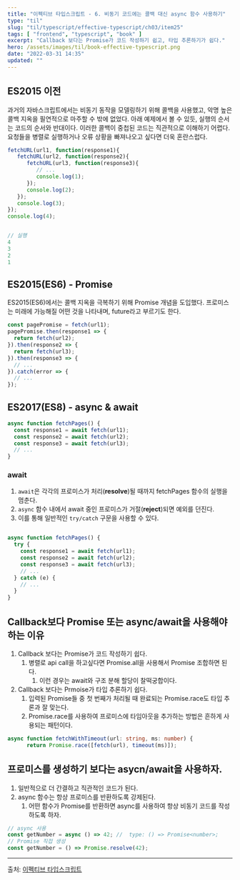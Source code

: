 ```yaml
---
title: "이펙티브 타입스크립트 - 6. 비동기 코드에는 콜백 대신 async 함수 사용하기"  
type: "til"
slug: "til/typescript/effective-typescript/ch03/item25"
tags: [ "frontend", "typescript", "book" ]
excerpt: "Callback 보다는 Promise가 코드 작성하기 쉽고, 타입 추론하기가 쉽다."
hero: /assets/images/til/book-effective-typescript.png
date: "2022-03-31 14:35"  
updated: ""
---  
```


## ES2015 이전  

과거의 자바스크립트에서는 비동기 동작을 모델링하기 위해 콜백을 사용했고, 악명 높은 콜백 지옥을 필연적으로 마주할 수 밖에 없었다. 
아래 예제에서 볼 수 있듯, 실행의 순서는 코드의 순서와 반대이다. 이러한 콜백이 중첩된 코드는 직관적으로 이해하기 어렵다. 
요청들을 병렬로 실행하거나 오류 상황을 빠져나오고 싶다면 더욱 혼란스럽다.  

```typescript
fetchURL(url1, function(response1){
   fetchURL(url2, function(response2){
      fetchURL(url3, function(response3){
         // ...
         console.log(1);
      });
      console.log(2);
   });
   console.log(3);
});
console.log(4);


// 실행
4
3
2
1
```  

## ES2015(ES6) - Promise

ES2015(ES6)에서는 콜백 지옥을 극복하기 위해 Promise 개념을 도입했다. 프로미스는 미래에 가능해질 어떤 것을 나타내며, future라고 부르기도 한다.  

```typescript
const pagePromise = fetch(url1);
pagePromise.then(response1 => {
  return fetch(url2);
}).then(response2 => {
  return fetch(url3);
}).then(response3 => {
  // ...
}).catch(error => {
  // ...
});
```  

## ES2017(ES8) - async & await  

```typescript
async function fetchPages() {
  const response1 = await fetch(url1);
  const response2 = await fetch(url2);
  const response3 = await fetch(url3);
  // ... 
}
```  

### await  

1. `await`은 각각의 프로미스가 처리(**resolve**)될 때까지 fetchPages 함수의 실행을 멈춘다.  
2. `async` 함수 내에서 await 중인 프로미스가 거절(**reject**)되면 예외를 던진다.   
3. 이를 통해 일반적인 `try/catch` 구문을 사용할 수 있다.  

```typescript

async function fetchPages() {
  try {
    const response1 = await fetch(url1);
    const response2 = await fetch(url2);
    const response3 = await fetch(url3);
    // ...
  } catch (e) {
    // ...
  }
}

```  

## Callback보다 Promise 또는 async/await을 사용해야하는 이유  

1. Callback 보다는 Promise가 코드 작성하기 쉽다.  
   1. 병렬로 api call을 하고싶다면 Promise.all을 사용해서 Promise 조합하면 된다.    
      1. 이런 경우는 await와 구조 분해 할당이 찰떡궁합이다.
2. Callback 보다는 Prmoise가 타입 추론하기 쉽다.  
   1. 입력된 Promise들 중 첫 번째가 처리될 때 완료되는 Promise.race도 타입 추론과 잘 맞는다.  
   2. Promise.race를 사용하여 프로미스에 타임아웃을 추가하는 방법은 흔하게 사용되는 패턴이다.
```typescript
async function fetchWithTimeout(url: string, ms: number) {
      return Promise.race([fetch(url), timeout(ms)]);  
```


## 프로미스를 생성하기 보다는 asycn/await을 사용하자.  

1. 일반적으로 더 간결하고 직관적인 코드가 된다.  
2. async 함수는 항상 프로미스를 반환하도록 강제된다.
   1. 어떤 함수가 Promise를 반환하면 async를 사용하여 항상 비동기 코드를 작성하도록 하자.  
```typescript  
// async 사용  
const getNumber = async () => 42; //  type: () => Promise<number>;
// Promise 직접 생성  
const getNumber = () => Promise.resolve(42);    
```  


   






---  

출처: [이펙티브 타입스크립트](https://link.coupang.com/a/ki28i)  
